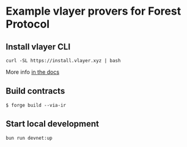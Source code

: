 # Example vlayer provers for Forest Protocol

## Install vlayer CLI 
```shell
curl -SL https://install.vlayer.xyz | bash
```
More info [in the docs](https://book.vlayer.xyz/getting-started/installation.html)

## Build contracts

```shell
$ forge build --via-ir
```

## Start local development 
```shell
bun run devnet:up
````

